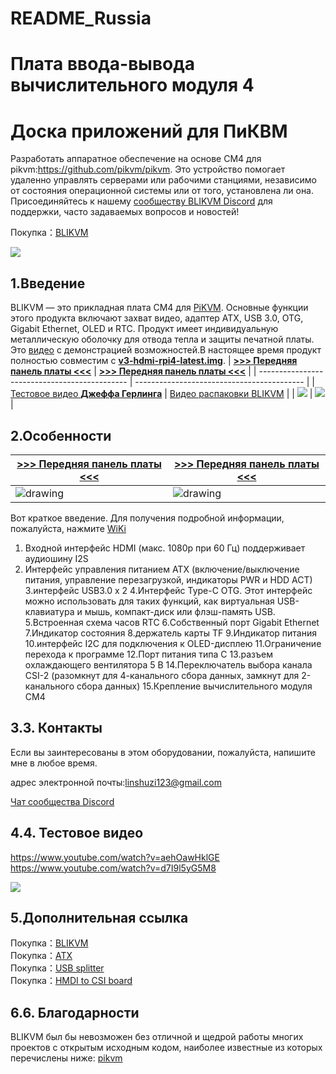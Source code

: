 # README_Russia

# Плата ввода-вывода вычислительного модуля 4

# Доска приложений для ПиКВМ

Разработать аппаратное обеспечение на основе CM4 для pikvm:https://github.com/pikvm/pikvm.
Это устройство помогает удаленно управлять серверами или рабочими станциями, независимо от состояния операционной системы или от того, установлена ли она. Присоединяйтесь к нашему  <a href="https://discord.com/invite/9Y374gUF6C" target="_blank">сообществу BLIKVM Discord</a> для поддержки, часто задаваемых вопросов и новостей! 

Покупка：<a href="https://www.aliexpress.com/item/1005003262886521.html?spm=a2g0o.store_pc_allProduct.8148356.5.39cd62bejpZaWF" target="_blank">BLIKVM</a>

![](https://github.com/ThomasVon2021/pikvm-CM4-Board/blob/main/images/physical_img/blikvm8.jpg)

## 1.Введение

BLIKVM — это прикладная плата CM4 для [PiKVM](https://pikvm.org/). Основные функции этого продукта включают захват видео, адаптер ATX, USB 3.0, OTG, Gigabit Ethernet, OLED и RTC. Продукт имеет индивидуальную металлическую оболочку для отвода тепла и защиты печатной платы. Это [видео](https://www.youtube.com/watch?v=d7I9l5yG5M8) с демонстрацией возможностей.В настоящее время продукт полностью совместим с [**v3-hdmi-rpi4-latest.img**](https://files.pikvm.org/images/v3-hdmi-rpi4-latest.img.xz).
| **[>>> Передняя панель платы <<<](#diy-getting-started)** | **[>>> Передняя панель платы <<<](#pikvm-v3-hat)** |
| --------------------------------------------- | ------------------------------------------ |
| [Тестовое видео **Джеффа Герлинга**](https://www.youtube.com/watch?v=3OPd7svT3bE&t=856s) | [Видео распаковки BLIKVM](https://www.youtube.com/watch?v=aehOawHklGE&t=37s) |
| <img src="https://github.com/ThomasVon2021/pikvm-CM4-Board/blob/main/images/docs_image/1-1.png"/> | <img src="https://github.com/ThomasVon2021/pikvm-CM4-Board/blob/main/images/docs_image/1-2.png"/> |

## 2.Особенности
| **[>>> Передняя панель платы <<<](#diy-getting-started)** | **[>>> Передняя панель платы <<<](#pikvm-v3-hat)** |
| --------------------------------------------- | ------------------------------------------ |
| <img src="https://github.com/ThomasVon2021/pikvm-CM4-Board/blob/main/images/docs_image/2-1.png" alt="drawing"/> | <img src="https://github.com/ThomasVon2021/pikvm-CM4-Board/blob/main/images/docs_image/2-2.png" alt="drawing"/> |

Вот краткое введение. Для получения подробной информации, пожалуйста, нажмите <a href="https://github.com/ThomasVon2021/pikvm-CM4-Board/wiki#features" target="_blank">WiKi</a>
1. Входной интерфейс HDMI (макс. 1080p при 60 Гц) поддерживает аудиошину I2S
2. Интерфейс управления питанием ATX (включение/выключение питания, управление перезагрузкой, индикаторы PWR и HDD ACT)
3.интерфейс USB3.0 x 2
4.Интерфейс Type-C OTG. Этот интерфейс можно использовать для таких функций, как виртуальная USB-клавиатура и мышь, компакт-диск или флэш-память USB.
5.Встроенная схема часов RTC
6.Собственный порт Gigabit Ethernet
7.Индикатор состояния
8.держатель карты TF
9.Индикатор питания
10.интерфейс I2C для подключения к OLED-дисплею
11.Ограничение перехода к программе
12.Порт питания типа C
13.разъем охлаждающего вентилятора 5 В
14.Переключатель выбора канала CSI-2 (разомкнут для 4-канального сбора данных, замкнут для 2-канального сбора данных)
15.Крепление вычислительного модуля CM4

## 3.3.	Контакты
Если вы заинтересованы в этом оборудовании, пожалуйста, напишите мне в любое время.

адрес электронной почты:linshuzi123@gmail.com

<a href="https://discord.gg/9Y374gUF6C" target="_blank">Чат сообщества Discord</a> 

## 4.4.	Тестовое видео
https://www.youtube.com/watch?v=aehOawHklGE
https://www.youtube.com/watch?v=d7I9l5yG5M8

![](/images/test_img/figure1.png)


## 5.Дополнительная ссылка
Покупка：<a href="https://www.aliexpress.com/item/1005003262886521.html?spm=a2g0o.store_pc_allProduct.8148356.5.39cd62bejpZaWF" target="_blank">BLIKVM</a>  
Покупка：<a href="https://www.aliexpress.com/item/1005003761450893.html?spm=a2g0o.productlist.0.0.32da2b63A98QAp&algo_pvid=17cd48f6-7616-4128-9bb4-9246eb25bf1f&algo_exp_id=17cd48f6-7616-4128-9bb4-9246eb25bf1f-3&pdp_ext_f=%7B%22sku_id%22%3A%2212000027078368713%22%7D&pdp_pi=-1%3B29.03%3B-1%3B3.82%40salePrice%3BUSD%3Bsearch-mainSearch" target="_blank">ATX</a>  
Покупка：<a href="https://www.aliexpress.com/item/1005003793429781.html?spm=a2g0o.productlist.0.0.32da2b63A98QAp&algo_pvid=17cd48f6-7616-4128-9bb4-9246eb25bf1f&algo_exp_id=17cd48f6-7616-4128-9bb4-9246eb25bf1f-2&pdp_ext_f=%7B%22sku_id%22%3A%2212000027184842775%22%7D&pdp_pi=-1%3B5.01%3B-1%3B3.82%40salePrice%3BUSD%3Bsearch-mainSearch" target="_blank">USB splitter</a>  
Покупка：<a href="https://www.aliexpress.com/item/1005002861310912.html?spm=5261.ProductManageOnline.0.0.419d4edf1s8xR0" target="_blank">HMDI to CSI board</a>

## 6.6.	Благодарности
BLIKVM был бы невозможен без отличной и щедрой работы многих проектов с открытым исходным кодом, наиболее известные из которых перечислены ниже: 
<a href="https://github.com/pikvm/pikvm" target="_blank">pikvm</a>
